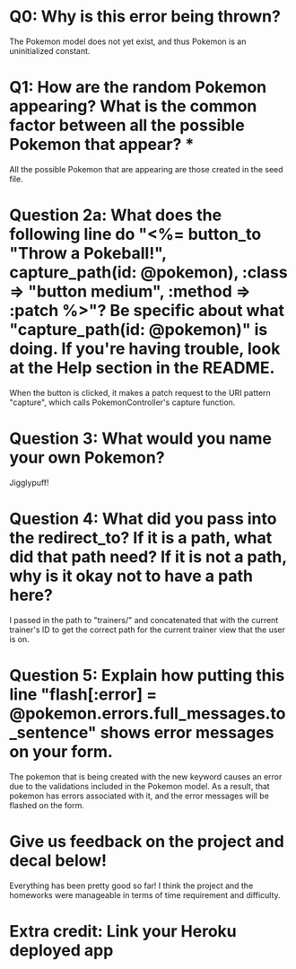 # Q0: Why is this error being thrown?
The Pokemon model does not yet exist, and thus Pokemon is an uninitialized constant.

# Q1: How are the random Pokemon appearing? What is the common factor between all the possible Pokemon that appear? *
All the possible Pokemon that are appearing are those created in the seed file.

# Question 2a: What does the following line do "<%= button_to "Throw a Pokeball!", capture_path(id: @pokemon), :class => "button medium", :method => :patch %>"? Be specific about what "capture_path(id: @pokemon)" is doing. If you're having trouble, look at the Help section in the README.
When the button is clicked, it makes a patch request to the URI pattern "capture", which calls PokemonController's capture function.

# Question 3: What would you name your own Pokemon?
Jigglypuff!

# Question 4: What did you pass into the redirect_to? If it is a path, what did that path need? If it is not a path, why is it okay not to have a path here?
I passed in the path to "trainers/" and concatenated that with the current trainer's ID to get the correct path for the current trainer view that the user is on.

# Question 5: Explain how putting this line "flash[:error] = @pokemon.errors.full_messages.to_sentence" shows error messages on your form.
The pokemon that is being created with the new keyword causes an error due to the validations included in the Pokemon model. As a result, that pokemon has errors associated with it, and the error messages will be flashed on the form.

# Give us feedback on the project and decal below!
Everything has been pretty good so far! I think the project and the homeworks were manageable in terms of time requirement and difficulty. 

# Extra credit: Link your Heroku deployed app
